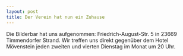 ```yaml
---
layout: post
title: Der Verein hat nun ein Zuhause
---
```

Die Bilderbar hat uns aufgenommen:
Friedrich-August-Str. 5 in 23669 Timmendorfer Strand.
Wir treffen uns direkt gegenüber dem Hotel
Mövenstein jeden zweiten und vierten Dienstag
im Monat um 20 Uhr.
